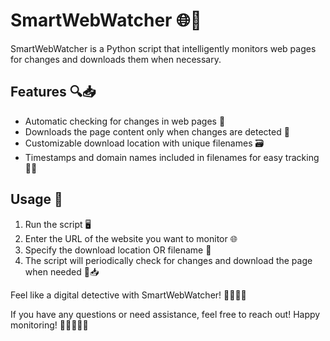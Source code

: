 # SmartWebWatcher 🌐👀

SmartWebWatcher is a Python script that intelligently monitors web pages for changes and downloads them when necessary.

## Features 🔍📥

- Automatic checking for changes in web pages 🔄
- Downloads the page content only when changes are detected 🚀
- Customizable download location with unique filenames 🗃️
- Timestamps and domain names included in filenames for easy tracking 📅🌐

## Usage 🚀

1. Run the script 🖥️
2. Enter the URL of the website you want to monitor 🌐
3. Specify the download location OR filename 📂
4. The script will periodically check for changes and download the page when needed 🔄📥

Feel like a digital detective with SmartWebWatcher! 🕵️‍♂️🕵️‍♀️

If you have any questions or need assistance, feel free to reach out! Happy monitoring! 🚀👨‍💻👩‍💻
